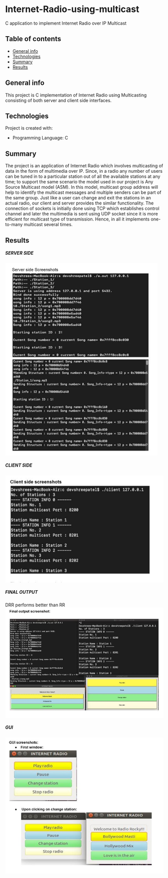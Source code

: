 # Internet-Radio-using-multicast
C application to implement Internet Radio over IP Multicast

## Table of contents
* [General info](#general-info)
* [Technologies](#technologies)
* [Summary](#Summary)
* [Results](#Results)


## General info
This project is C implementation of Internet Radio using Multicasting consisting of both server and client side interfaces.

## Technologies
Project is created with:
* Programming Language: C 


## Summary
The project is an application of Internet Radio which involves multicasting of data in the form of
multimedia over IP. Since, in a radio any number of users can be tuned in to a particular station
out of all the available stations at any time; to support the same scenario the model used in our
project is Any Source Multicast model (ASM). In this model, multicast group address will help to
identify the multicast messages and multiple senders can be part of the same group. Just like a
user can change and exit the stations in an actual radio, our client and server provides the
similar functionality. The connection of sockets is initially done using TCP which establishes
control channel and later the multimedia is sent using UDP socket since it is more efficient for
multicast type of transmission. Hence, in all it implements one-to-many multicast several times.

## Results

##### SERVER SIDE 
![Alt Text](https://github.com/MuskanM1/Internet-Radio-using-multicast/blob/master/docs/screenshots/server.JPG)

##### CLIENT SIDE
![Alt Text](https://github.com/MuskanM1/Internet-Radio-using-multicast/blob/master/docs/screenshots/client.JPG)

##### FINAL OUTPUT
DRR performs better than RR
![Alt Text](https://github.com/MuskanM1/Internet-Radio-using-multicast/blob/master/docs/screenshots/final.JPG)

##### GUI 
![Alt Text](https://github.com/MuskanM1/Internet-Radio-using-multicast/blob/master/docs/screenshots/GUI.JPG)

